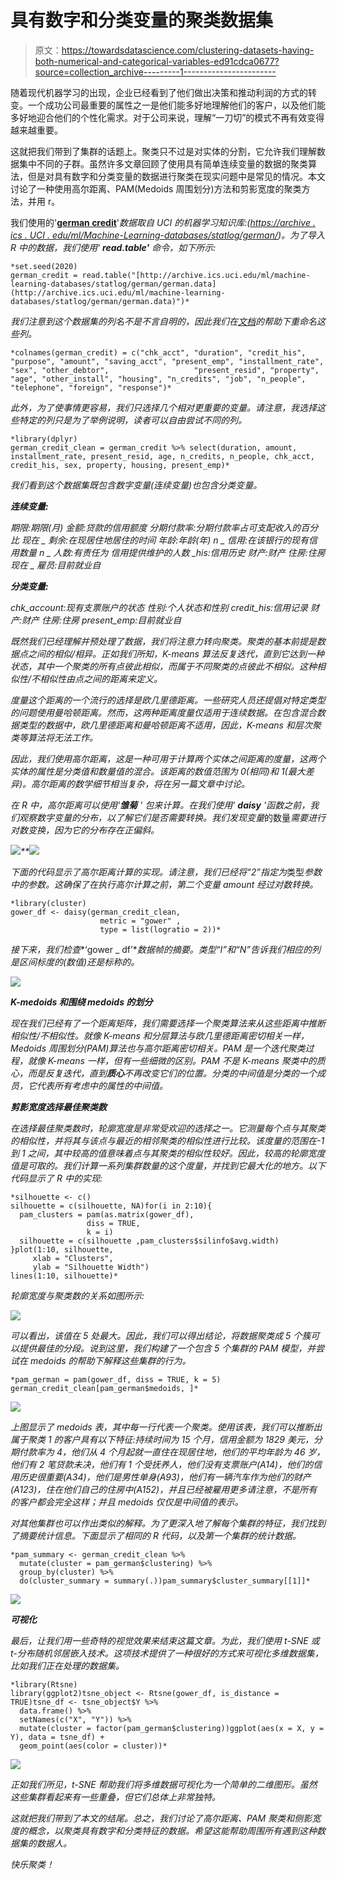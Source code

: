 # 具有数字和分类变量的聚类数据集

> 原文：<https://towardsdatascience.com/clustering-datasets-having-both-numerical-and-categorical-variables-ed91cdca0677?source=collection_archive---------1----------------------->

随着现代机器学习的出现，企业已经看到了他们做出决策和推动利润的方式的转变。一个成功公司最重要的属性之一是他们能多好地理解他们的客户，以及他们能多好地迎合他们的个性化需求。对于公司来说，理解“一刀切”的模式不再有效变得越来越重要。

这就把我们带到了集群的话题上。聚类只不过是对实体的分割，它允许我们理解数据集中不同的子群。虽然许多文章回顾了使用具有简单连续变量的数据的聚类算法，但是对具有数字和分类变量的数据进行聚类在现实问题中是常见的情况。本文讨论了一种使用高尔距离、PAM(Medoids 周围划分)方法和剪影宽度的聚类方法，并用 r。

我们使用的'[**german credit**](https://archive.ics.uci.edu/ml/machine-learning-databases/statlog/german/)'*数据取自 UCI 的机器学习知识库:([https://archive . ics . UCI . edu/ml/Machine-Learning-databases/statlog/german/](https://archive.ics.uci.edu/ml/machine-learning-databases/statlog/german/))。为了导入 R 中的数据，我们使用' **read.table'** 命令，如下所示:*

```
*set.seed(2020)
german_credit = read.table("[http://archive.ics.uci.edu/ml/machine-learning-databases/statlog/german/german.data](http://archive.ics.uci.edu/ml/machine-learning-databases/statlog/german/german.data)")*
```

*我们注意到这个数据集的列名不是不言自明的，因此我们在[文档](https://archive.ics.uci.edu/ml/datasets/statlog+(german+credit+data))的帮助下重命名这些列。*

```
*colnames(german_credit) = c("chk_acct", "duration", "credit_his", "purpose", "amount", "saving_acct", "present_emp", "installment_rate", "sex", "other_debtor",                   "present_resid", "property", "age", "other_install", "housing", "n_credits", "job", "n_people", "telephone", "foreign", "response")*
```

*此外，为了使事情更容易，我们只选择几个相对更重要的变量。请注意，我选择这些特定的列只是为了举例说明，读者可以自由尝试不同的列。*

```
*library(dplyr)
german_credit_clean = german_credit %>% select(duration, amount, installment_rate, present_resid, age, n_credits, n_people, chk_acct, credit_his, sex, property, housing, present_emp)*
```

*我们看到这个数据集既包含数字变量(连续变量)也包含分类变量。*

***连续变量:***

*期限:期限(月)
金额:贷款的信用额度
分期付款率:分期付款率占可支配收入的百分比
现在 _ 剩余:在现居住地居住的时间
年龄:年龄(年)
n _ 信用:在该银行的现有信用数量
n _ 人数:有责任为
信用提供维护的人数 _his:信用历史
财产:财产
住房:住房
现在 _ 雇员:目前就业自*

***分类变量:***

*chk_account:现有支票账户的状态
性别:个人状态和性别
credit_his:信用记录
财产:财产
住房:住房
present_emp:目前就业自*

*既然我们已经理解并预处理了数据，我们将注意力转向聚类。聚类的基本前提是数据点之间的相似/相异。正如我们所知，K-means 算法反复迭代，直到它达到一种状态，其中一个聚类的所有点彼此相似，而属于不同聚类的点彼此不相似。这种相似性/不相似性由点之间的距离来定义。*

*度量这个距离的一个流行的选择是欧几里德距离。一些研究人员还提倡对特定类型的问题使用曼哈顿距离。然而，这两种距离度量仅适用于连续数据。在包含混合数据类型的数据中，欧几里德距离和曼哈顿距离不适用，因此，K-means 和层次聚类等算法将无法工作。*

*因此，我们使用高尔距离，这是一种可用于计算两个实体之间距离的度量，这两个实体的属性是分类值和数量值的混合。该距离的数值范围为 0(相同)和 1(最大差异)。高尔距离的数学细节相当复杂，将在另一篇文章中讨论。*

*在 R 中，高尔距离可以使用'**雏菊** *'* 包来计算。在我们使用' **daisy** '函数之前，我们观察数字变量的分布，以了解它们是否需要转换。我们发现变量*的数量*需要进行对数变换，因为它的分布存在正偏斜。*

*![](img/d7a7cae4e742942b859e8dba2303ebc3.png)**![](img/064872f9a96cbe8bf733a10e9e0a41d0.png)*

*下面的代码显示了高尔距离计算的实现。请注意，我们已经将“2”指定为*类型*参数中的参数。这确保了在执行高尔计算之前，第二个变量 *amount* 经过对数转换。*

```
*library(cluster)
gower_df <- daisy(german_credit_clean,
                    metric = "gower" ,
                    type = list(logratio = 2))*
```

*接下来，我们检查**‘gower _ df’**数据帧的摘要。类型“I”和“N”告诉我们相应的列是区间标度的(数值)还是标称的。*

*![](img/5708e703530ba99fd36d416bc97c6867.png)*

***K-medoids 和围绕 medoids 的划分***

*现在我们已经有了一个距离矩阵，我们需要选择一个聚类算法来从这些距离中推断相似性/不相似性。就像 K-means 和分层算法与欧几里德距离密切相关一样，Medoids 周围划分(PAM)算法也与高尔距离密切相关。PAM 是一个迭代聚类过程，就像 K-means 一样，但有一些细微的区别。PAM 不是 K-means 聚类中的质心，而是反复迭代，直到**质心**不再改变它们的位置。分类的中间值是分类的一个成员，它代表所有考虑中的属性的中间值。*

***剪影宽度选择最佳聚类数***

*在选择最佳聚类数时，轮廓宽度是非常受欢迎的选择之一。它测量每个点与其聚类的相似性，并将其与该点与最近的相邻聚类的相似性进行比较。该度量的范围在-1 到 1 之间，其中较高的值意味着点与其聚类的相似性较好。因此，较高的轮廓宽度值是可取的。我们计算一系列集群数量的这个度量，并找到它最大化的地方。以下代码显示了 R 中的实现:*

```
*silhouette <- c()
silhouette = c(silhouette, NA)for(i in 2:10){
  pam_clusters = pam(as.matrix(gower_df),
                 diss = TRUE,
                 k = i)
  silhouette = c(silhouette ,pam_clusters$silinfo$avg.width)
}plot(1:10, silhouette,
     xlab = "Clusters",
     ylab = "Silhouette Width")
lines(1:10, silhouette)*
```

*轮廓宽度与聚类数的关系如图所示:*

*![](img/8947ee2a41a3ac81f250adfed2d3342e.png)*

*可以看出，该值在 5 处最大。因此，我们可以得出结论，将数据聚类成 5 个簇可以提供最佳的分段。说到这里，我们构建了一个包含 5 个集群的 PAM 模型，并尝试在 medoids 的帮助下解释这些集群的行为。*

```
*pam_german = pam(gower_df, diss = TRUE, k = 5)
german_credit_clean[pam_german$medoids, ]*
```

*![](img/e2fc0a9e7900e68d65a13e1698b528ea.png)*

*上图显示了 medoids 表，其中每一行代表一个聚类。使用该表，我们可以推断出属于聚类 1 的客户具有以下特征:持续时间为 15 个月，信用金额为 1829 美元，分期付款率为 4，他们从 4 个月起就一直住在现居住地，他们的平均年龄为 46 岁，他们有 2 笔贷款未决，他们有 1 个受抚养人，他们没有支票账户(A14)，他们的信用历史很重要(A34)，他们是男性单身(A93)，他们有一辆汽车作为他们的财产(A123)，住在他们自己的住房中(A152)，并且已经被雇用更多请注意，不是所有的客户都会完全这样；并且 medoids 仅仅是中间值的表示。*

*对其他集群也可以作出类似的解释。为了更深入地了解每个集群的特征，我们找到了摘要统计信息。下面显示了相同的 R 代码，以及第一个集群的统计数据。*

```
*pam_summary <- german_credit_clean %>%
  mutate(cluster = pam_german$clustering) %>%
  group_by(cluster) %>%
  do(cluster_summary = summary(.))pam_summary$cluster_summary[[1]]*
```

*![](img/d132744732dffbd0c062d5880c982775.png)*

***可视化***

*最后，让我们用一些奇特的视觉效果来结束这篇文章。为此，我们使用 t-SNE 或 t-分布随机邻居嵌入技术。这项技术提供了一种很好的方式来可视化多维数据集，比如我们正在处理的数据集。*

```
*library(Rtsne)
library(ggplot2)tsne_object <- Rtsne(gower_df, is_distance = TRUE)tsne_df <- tsne_object$Y %>%
  data.frame() %>%
  setNames(c("X", "Y")) %>%
  mutate(cluster = factor(pam_german$clustering))ggplot(aes(x = X, y = Y), data = tsne_df) +
  geom_point(aes(color = cluster))*
```

*![](img/51474cc770bca45710a9b34414f5fc79.png)*

*正如我们所见，t-SNE 帮助我们将多维数据可视化为一个简单的二维图形。虽然这些集群看起来有一些重叠，但它们总体上非常独特。*

*这就把我们带到了本文的结尾。总之，我们讨论了高尔距离、PAM 聚类和侧影宽度的概念，以聚类具有数字和分类特征的数据。希望这能帮助周围所有遇到这种数据集的数据人。*

*快乐聚类！*